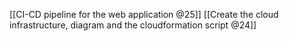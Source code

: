 [[CI-CD pipeline for the web application @25]]
[[Create the cloud infrastructure, diagram and the cloudformation script @24]]
